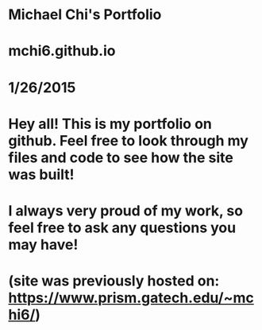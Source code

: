 # Michael Chi's Portfolio
# mchi6.github.io
# 
# 1/26/2015
# Hey all! This is my portfolio on github. Feel free to look through my files and code to see how the site was built!
# I always very proud of my work, so feel free to ask any questions you may have!
# (site was previously hosted on: https://www.prism.gatech.edu/~mchi6/)